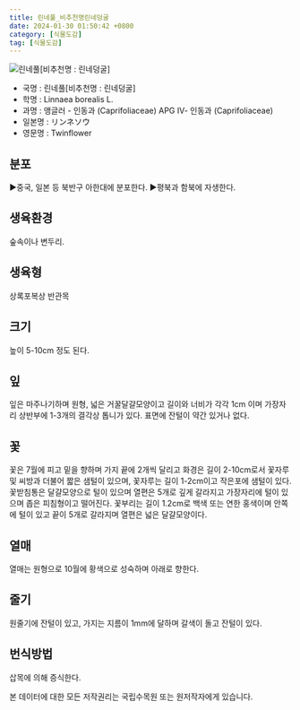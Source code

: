 ```yaml
---
title: 린네풀_비추천명린네덩굴
date: 2024-01-30 01:50:42 +0800
category: [식물도감]
tag: [식물도감]
---
```




![린네풀[비추천명 : 린네덩굴]](/fileUpload/plants/basic/Caprifoliaceae/Linnaea/16225/1_th2.JPG)
- 국명 : 린네풀[비추천명 : 린네덩굴]
- 학명 : Linnaea borealis L.
- 과명 : 앵글러 - 인동과 (Caprifoliaceae) APG Ⅳ- 인동과 (Caprifoliaceae)
- 일본명 : リンネソウ
- 영문명 : Twinflower


## 분포
▶중국, 일본 등 북반구 아한대에 분포한다.▶평북과 함북에 자생한다.
## 생육환경
숲속이나 변두리.
## 생육형
상록포복상 반관목
## 크기
높이 5-10cm 정도 된다.
## 잎
잎은 마주나기하며 원형, 넓은 거꿀달걀모양이고 길이와 너비가 각각 1cm 이며 가장자리 상반부에 1-3개의 결각상 톱니가 있다. 표면에 잔털이 약간 있거나 없다.
## 꽃
꽃은 7월에 피고 밑을 향하며 가지 끝에 2개씩 달리고 화경은 길이 2-10cm로서 꽃자루 및 씨방과 더불어 짧은 샘털이 있으며, 꽃자루는 길이 1-2cm이고 작은포에 샘털이 있다. 꽃받침통은 달걀모양으로 털이 있으며 열편은 5개로 깊게 갈라지고 가장자리에 털이 있으며 좁은 피침형이고 떨어진다. 꽃부리는 길이 1.2cm로 백색 또는 연한 홍색이며 안쪽에 털이 있고 끝이 5개로 갈라지며 열편은 넓은 달걀모양이다.
## 열매
열매는 원형으로 10월에 황색으로 성숙하며 아래로 향한다.
## 줄기
원줄기에 잔털이 있고, 가지는 지름이 1mm에 달하며 갈색이 돌고 잔털이 있다.
## 번식방법
삽목에 의해 증식한다.






본 데이터에 대한 모든 저작권리는 국립수목원 또는 원저작자에게 있습니다.
